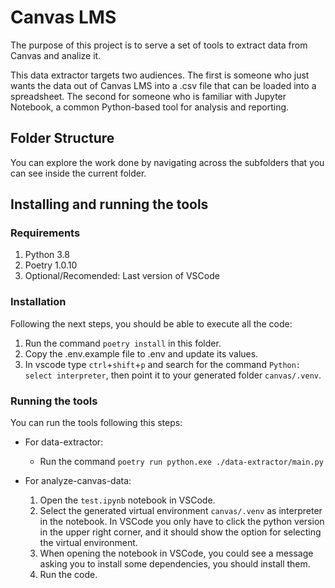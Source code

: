 # Canvas LMS

The purpose of this project is to serve a set of tools to extract data from Canvas and analize it.

This data extractor targets two audiences. The first is
someone who just wants the data out of Canvas LMS into a
.csv file that can be loaded into a spreadsheet. The
second for someone who is familiar with Jupyter Notebook,
a common Python-based tool for analysis and reporting.

## Folder Structure

You can explore the work done by navigating across the subfolders that you can see inside the current folder.

## Installing and running the tools

### Requirements

1. Python 3.8
1. Poetry 1.0.10
1. Optional/Recomended: Last version of VSCode

### Installation

Following the next steps, you should be able to execute all the code:

1. Run the command `poetry install` in this folder.
1. Copy the .env.example file to .env and update its values.
1. In vscode type `ctrl`+`shift`+`p` and search for the command `Python: select interpreter`, then point it to your generated folder `canvas/.venv`.

### Running the tools

You can run the tools following this steps:

-   For data-extractor:

    -   Run the command `poetry run python.exe ./data-extractor/main.py`

-   For analyze-canvas-data:
    1. Open the `test.ipynb` notebook in VSCode.
    1. Select the generated virtual environment `canvas/.venv` as interpreter in the notebook. In VSCode you only have to click the python version in the upper right corner, and it should show the option for selecting the virtual environment.
    1. When opening the notebook in VSCode, you could see a message asking you to install some dependencies, you should install them.
    1. Run the code.
